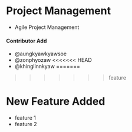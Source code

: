 # Project Management

- Agile Project Management

#### Contributor Add
- @aungkyawkyawsoe
- @zonphyozaw
<<<<<<< HEAD
- @khinglinnkyaw
=======
>>>>>>> feature

# New Feature Added
- feature 1
- feature 2